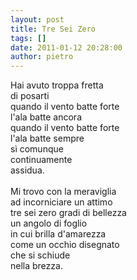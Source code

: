 ```yaml
---
layout: post
title: Tre Sei Zero
tags: []
date: 2011-01-12 20:28:00
author: pietro
---
```

Hai avuto troppa fretta<br/>di posarti<br/>quando il vento batte forte<br/>l'ala batte ancora<br/>quando il vento batte forte<br/>l'ala batte sempre<br/>sì comunque <br/>continuamente<br/>assidua.<br/><br/>Mi trovo con la meraviglia<br/>ad incorniciare un attimo<br/>tre sei zero gradi di bellezza<br/>un angolo di foglio<br/>in cui brilla d'amarezza<br/>come un occhio disegnato<br/>che si schiude<br/>nella brezza.
